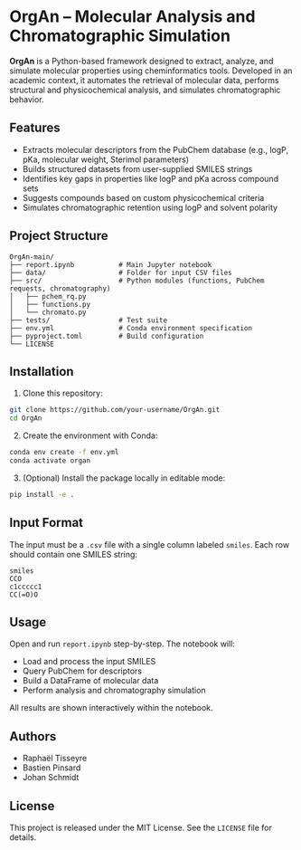 # OrgAn – Molecular Analysis and Chromatographic Simulation

**OrgAn** is a Python-based framework designed to extract, analyze, and simulate molecular properties using cheminformatics tools. Developed in an academic context, it automates the retrieval of molecular data, performs structural and physicochemical analysis, and simulates chromatographic behavior.

## Features

- Extracts molecular descriptors from the PubChem database (e.g., logP, pKa, molecular weight, Sterimol parameters)
- Builds structured datasets from user-supplied SMILES strings
- Identifies key gaps in properties like logP and pKa across compound sets
- Suggests compounds based on custom physicochemical criteria
- Simulates chromatographic retention using logP and solvent polarity

## Project Structure

```
OrgAn-main/
├── report.ipynb           # Main Jupyter notebook
├── data/                  # Folder for input CSV files
├── src/                   # Python modules (functions, PubChem requests, chromatography)
│   ├── pchem_rq.py
│   ├── functions.py
│   └── chromato.py
├── tests/                 # Test suite
├── env.yml                # Conda environment specification
├── pyproject.toml         # Build configuration
└── LICENSE
```

## Installation

1. Clone this repository:

```bash
git clone https://github.com/your-username/OrgAn.git
cd OrgAn
```

2. Create the environment with Conda:

```bash
conda env create -f env.yml
conda activate organ
```

3. (Optional) Install the package locally in editable mode:

```bash
pip install -e .
```

## Input Format

The input must be a `.csv` file with a single column labeled `smiles`. Each row should contain one SMILES string:

```
smiles
CCO
c1ccccc1
CC(=O)O
```

## Usage

Open and run `report.ipynb` step-by-step. The notebook will:

- Load and process the input SMILES
- Query PubChem for descriptors
- Build a DataFrame of molecular data
- Perform analysis and chromatography simulation

All results are shown interactively within the notebook.

## Authors

- Raphaël Tisseyre  
- Bastien Pinsard  
- Johan Schmidt

## License

This project is released under the MIT License. See the `LICENSE` file for details.
